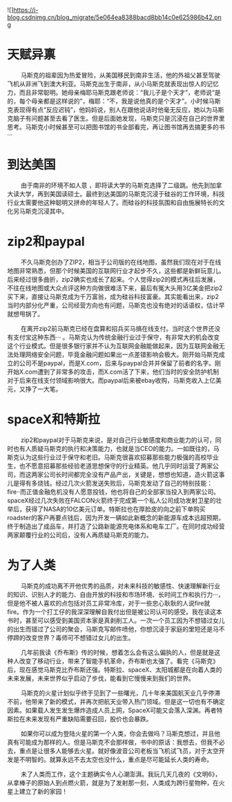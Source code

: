 ![]https://i-blog.csdnimg.cn/blog_migrate/5e064ea8388bacd8bb14c0e625986b42.png
# 天赋异禀
        马斯克的祖辈因为热爱冒险，从美国移民到南非生活，他的外祖父甚至驾驶飞机从非洲飞到澳大利亚。马斯克出生于南非，从小马斯克就表现出惊人的记忆力，而且非常聪明。她母亲梅耶马斯克跟老师说：“我儿子是个天才”，老师说“是的，每个母亲都是这样说的”，梅耶：“不，我是说他真的是个天才”。小时候马斯克表现得有点“反应迟钝”，他妈妈说，别人在跟他说话时他毫无反应，她以为马斯克脑子有问题甚至去看了医生。但是后面她发现，马斯克只是沉浸在自己的世界里思考。马斯克小时候甚至可以把图书馆的书全部看完，再让图书馆再去搞更多的书···

# 到达美国
        由于南非的环境不如人意 ，即将读大学的马斯克选择了二级跳。他先到加拿大读大学，再到美国读硕士。最终到达美国的马斯克沉浸于硅谷的工作环境，科技行业太需要他这种聪明又拼命的年轻人了。而硅谷的科技氛围和自由施展特长的文化另马斯克沉浸其中。​​​​​​​

# zip2和paypal
        不久马斯克创办了ZIP2，相当于公司版的在线地图，虽然我们现在对于在线地图非常熟悉，但那个时候美国的互联网行业才起步不久，这些都是新鲜玩意儿。后来经过很多曲折，zip2确实也成长了起来。个人觉得zip2的模式再往后发展，不往在线地图或大众点评这种方向做很难活下来，最后有冤大头用3亿美金把zip2买下来，直接让马斯克成为千万富翁，成为硅谷科技富豪。其实能看出来，zip2当时内部分化严重，公司经营方向也有问题，马斯克也没有绝对的话语权，估计早就想甩锅了。

        在离开zip2前马斯克已经在盘算和招兵买马搞在线支付。当时这个世界还没有支付宝这种东西··· 。马斯克认为传统金融行业过于保守，有非常大的机会改变这个行业模式。但是很多银行家并不认为互联网金融能做起来，因为互联网金融无法处理网络安全问题，毕竟金融问题如果出一点差错影响会极大。刚开始马斯克成立的公司不是paypal，而是X.com，后来与paypal合并并保留了前者的名字。刚开始X.com遭到了非常多的攻击，而X.com活了下来，他们当时的安全防护机制对于后来在线支付领域影响很大。而paypal后来被ebay收购，马斯克收入上亿美元，又挣了一大笔。



# spaceX和特斯拉
        zip2和paypal对于马斯克来说，是对自己行业敏感度和商业能力的认可，同时也有人质疑马斯克的执行和决策能力，也就是当CEO的能力。一如既往的，马斯克认为这些行业过于保守和老旧。马斯克很喜欢招募那些能力极强的高校毕业生，也不愿意招募那些经验老道思想保守的行业精英。他几乎同时运营了两家公司，而这两家公司长时间都完全没有产品产出，关键是，想想也知道，造火箭这事儿是得有多烧钱。经过几次火箭发送失败后，马斯克发动了自己的特别技能：fire··而正值金融危机没有人愿意投钱，他也将自己的全部家当投入到两家公司。spaceX经过几次失败在FALCON火箭终于完成第一个私人公司成功发射卫星的壮举后，获得了NASA的10亿美元订单。特斯拉也在厚脸皮的向之前下单购买roadster的客户再要点钱后，因为开发一辆如此新概念的新能源车成本远超预期，终于制造出了成品车，并打造了公路新能源充电体系和电车工厂。在同时成功经营两家颠覆行业的公司后，没有人再质疑马斯克的能力。

# 为了人类
        马斯克的成功离不开他优秀的品质，对未来科技的敏感性、快速理解新行业的知识、识别人才的能力、自由开放的科技和市场环境、长时间工作和执行力···，但是他不被人喜欢的点包括对员工非常冷库，对于一些忠心耿耿的人说fire就fire。作为一个打工仔的我深深理解自我付出但是被公司认可的感受。我在读这本书时，甚至可以感受到美国资本家是真剥削工人。一次一个员工因为不想错过女儿的出生而错过了公司的聚会，马斯克写邮件喷他，你想沉浸于家庭的里短还是马不停蹄的改变世界？毒师可不想错过女儿的出生。

        几年前我读《乔布斯》传的时候，想着怎么会有这么偏执的人，但是就是这种人改变了移动行业，带来了智能手机革命，乔布斯也太强了。看完《马斯克》后，现在感觉马斯克比乔布斯还强。特斯拉、spaceX、太阳城都是在向着人类的未来发展，未来世界似乎启动了步伐，能看到它慢慢来到我们的世界。

        马斯克的火星计划似乎终于见到了一些曙光，几十年来美国航天业几乎停滞不前，他带来了新的模式，并再次把航天业带入热门领域。但是这一切也有不确定因素。如果载人发生发生爆炸造成人员上网，SpaceX可能又会落入深渊。再者特斯拉在未来发现有严重缺陷需要召回，股价也会暴跌。

        如果你可以成为登陆火星的第一个人类，你会去做吗？马斯克想过，并且他真有可能成为那样的人。但是马斯克不会那样做，书中的原话：我想去，但我不必去，重点是让很多人能够去火星。就好像波音公司老板当飞机试飞员，对于太空开发是不明智的。就算永远不去太空也没什么，重点是尽可能延长人类的寿命。

        未了人类而工作，这个主题确实令人心潮澎湃。我玩几天几夜的《文明6》，从拿棒子的原始人到点燃火箭，就是为了发射那一刻，人类成为跨行星物种，在火星上建立了新的家园！
